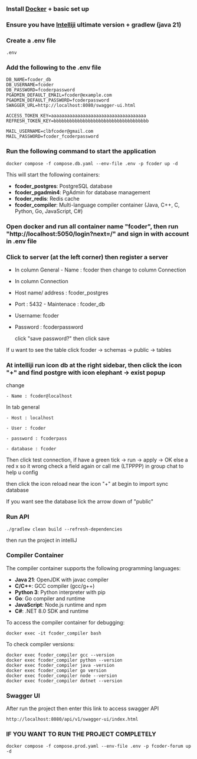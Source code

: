 ### Install [Docker](https://www.docker.com/) + basic set up

### Ensure you have [Intelliji](https://www.jetbrains.com/idea/download/?section=windows) ultimate version + gradlew (java 21)

### Create a .env file

```
.env
```

### Add the following to the .env file

```
DB_NAME=fcoder_db
DB_USERNAME=fcoder
DB_PASSWORD=fcoderpassword
PGADMIN_DEFAULT_EMAIL=fcoder@example.com
PGADMIN_DEFAULT_PASSWORD=fcoderpassword
SWAGGER_URL=http://localhost:8080/swagger-ui.html

ACCESS_TOKEN_KEY=aaaaaaaaaaaaaaaaaaaaaaaaaaaaaaaaaaaa
REFRESH_TOKEN_KEY=bbbbbbbbbbbbbbbbbbbbbbbbbbbbbbbbbbbb

MAIL_USERNAME=clbfcoder@gmail.com
MAIL_PASSWORD=fcoder_fcoderpassword
```

### Run the following command to start the application

```
docker compose -f compose.db.yaml --env-file .env -p fcoder up -d
```

This will start the following containers:
- **fcoder_postgres**: PostgreSQL database
- **fcoder_pgadmin4**: PgAdmin for database management
- **fcoder_redis**: Redis cache
- **fcoder_compiler**: Multi-language compiler container (Java, C++, C, Python, Go, JavaScript, C#)

### Open docker and run all container name "fcoder", then run "http://localhost:5050/login?next=/" and sign in with account in .env file

### Click to server (at the left corner) then register a server

- In column General - Name : fcoder
  then change to column Connection
- In column Connection

- Host name/ address : fcoder_postgres

- Port : 5432 - Maintenace : fcoder_db

- Username: fcoder

- Password : fcoderpassword

  click "save password?"
  then click save

If u want to see the table click
fcoder -> schemas -> public -> tables

### At intelliji run icon db at the right sidebar, then click the icon "+" and find postgre with icon elephant -> exist popup

change

    - Name : fcoder@localhost

In tab general

    - Host : localhost

    - User : fcoder

    - password : fcoderpass

    - database : fcoder

Then click test connection,
if have a green tick -> run -> apply -> OK
else a red x so it wrong check a field again or call me (LTPPPP) in group chat to help u config

then click the icon reload near the icon "+" at begin to import sync database

If you want see the database lick the arrow down of "public"

### Run API

```
./gradlew clean build --refresh-dependencies
```

then run the project in intelliJ

### Compiler Container

The compiler container supports the following programming languages:
- **Java 21**: OpenJDK with javac compiler
- **C/C++**: GCC compiler (gcc/g++)
- **Python 3**: Python interpreter with pip
- **Go**: Go compiler and runtime
- **JavaScript**: Node.js runtime and npm
- **C#**: .NET 8.0 SDK and runtime

To access the compiler container for debugging:
```
docker exec -it fcoder_compiler bash
```

To check compiler versions:
```
docker exec fcoder_compiler gcc --version
docker exec fcoder_compiler python --version
docker exec fcoder_compiler java -version
docker exec fcoder_compiler go version
docker exec fcoder_compiler node --version
docker exec fcoder_compiler dotnet --version
```

### Swagger UI

After run the project then enter this link to access swagger API

```
http://localhost:8080/api/v1/swagger-ui/index.html

```

### IF YOU WANT TO RUN THE PROJECT COMPLETELY

```
docker compose -f compose.prod.yaml --env-file .env -p fcoder-forum up -d
```
